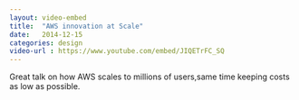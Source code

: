 ```yaml
---
layout: video-embed
title:  "AWS innovation at Scale"
date:   2014-12-15
categories: design 
video-url : https://www.youtube.com/embed/JIQETrFC_SQ
---
```

Great talk on how AWS scales to millions of users,same time keeping costs as low as possible.
